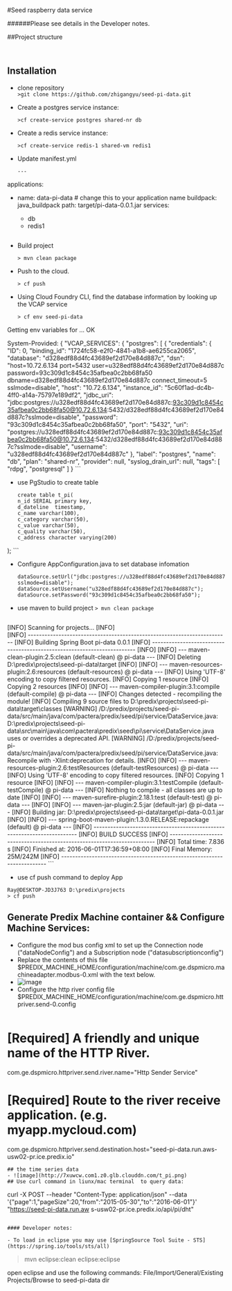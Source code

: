 #Seed raspberry data service


######Please see details in the Developer notes.

##Project structure
   ``` 
              
   ``` 

## Installation
 - clone repository  
    `>git clone https://github.com/zhigangyu/seed-pi-data.git`
    
 - Create a postgres service instance:
 
 	`>cf create-service postgres shared-nr db`
 	
 - Create a redis service instance:
 
 	`>cf create-service redis-1 shared-vm redis1`
 	
 - Update manifest.yml
 	```
 	---
applications:
  - name: data-pi-data # change this to your application name
    buildpack: java_buildpack
    path: target/pi-data-0.0.1.jar
services:
    - db
    - redis1
 	
 	```
 	
 - Build project
 
 	`> mvn clean package`
 	
 - Push to the cloud.
 
 	`> cf push`
 	
 - Using Cloud Foundry CLI, find the database information by looking up the VCAP service
 	```
 	> cf env seed-pi-data
Getting env variables for ...
OK

System-Provided:
{
 "VCAP_SERVICES": {
  "postgres": [
   {
    "credentials": {
     "ID": 0,
     "binding_id": "1724fc58-e2f0-4841-a1b8-ae6255ca2065",
     "database": "d328edf88d4fc43689ef2d170e84d887c",
     "dsn": "host=10.72.6.134 port=5432 user=u328edf88d4fc43689ef2d170e84d887c password=93c309d1c8454c35afbea0c2bb68fa50 dbname=d328edf88d4fc43689ef2d170e84d887c connect_timeout=5 sslmode=disable",
     "host": "10.72.6.134",
     "instance_id": "5c60f1ad-dc4b-4ff0-a14a-75797e189df2",
     "jdbc_uri": "jdbc:postgres://u328edf88d4fc43689ef2d170e84d887c:93c309d1c8454c35afbea0c2bb68fa50@10.72.6.134:5432/d328edf88d4fc43689ef2d170e84d887c?sslmode=disable",
     "password": "93c309d1c8454c35afbea0c2bb68fa50",
     "port": "5432",
     "uri": "postgres://u328edf88d4fc43689ef2d170e84d887c:93c309d1c8454c35afbea0c2bb68fa50@10.72.6.134:5432/d328edf88d4fc43689ef2d170e84d887c?sslmode=disable",
     "username": "u328edf88d4fc43689ef2d170e84d887c"
    },
    "label": "postgres",
    "name": "db",
    "plan": "shared-nr",
    "provider": null,
    "syslog_drain_url": null,
    "tags": [
     "rdpg",
     "postgresql"
    ]
   }
 	```
 	
 - use PgStudio to create table
 
 	```
 	create table t_pi(
	n_id SERIAL primary key,
	d_dateline	timestamp, 
	c_name varchar(100),
	c_category varchar(50),
	c_value varchar(50),
	c_quality varchar(50),
	c_address character varying(200)
);
 	```
 	
 - Configure AppConfiguration.java to set database infomation
 
 	```
 	dataSource.setUrl("jdbc:postgres://u328edf88d4fc43689ef2d170e84d887c:93c309d1c8454c35afbea0c2bb68fa50@10.72.6.134:5432/d328edf88d4fc43689ef2d170e84d887c?sslmode=disable");
	dataSource.setUsername("u328edf88d4fc43689ef2d170e84d887c");
	dataSource.setPassword("93c309d1c8454c35afbea0c2bb68fa50");
 	```
 	
 - use maven to build project
 	`> mvn clean package`
 	```
 [INFO] Scanning for projects...
[INFO]                                                                         
[INFO] ------------------------------------------------------------------------
[INFO] Building Spring Boot pi-data 0.0.1
[INFO] ------------------------------------------------------------------------
[INFO] 
[INFO] --- maven-clean-plugin:2.5:clean (default-clean) @ pi-data ---
[INFO] Deleting D:\predix\projects\seed-pi-data\target
[INFO] 
[INFO] --- maven-resources-plugin:2.6:resources (default-resources) @ pi-data ---
[INFO] Using 'UTF-8' encoding to copy filtered resources.
[INFO] Copying 1 resource
[INFO] Copying 2 resources
[INFO] 
[INFO] --- maven-compiler-plugin:3.1:compile (default-compile) @ pi-data ---
[INFO] Changes detected - recompiling the module!
[INFO] Compiling 9 source files to D:\predix\projects\seed-pi-data\target\classes
[WARNING] /D:/predix/projects/seed-pi-data/src/main/java/com/pactera/predix/seed/pi/service/DataService.java: D:\predix\projects\seed-pi-data\src\main\java\com\pactera\predix\seed\pi\service\DataService.java uses or overrides a deprecated API.
[WARNING] /D:/predix/projects/seed-pi-data/src/main/java/com/pactera/predix/seed/pi/service/DataService.java: Recompile with -Xlint:deprecation for details.
[INFO] 
[INFO] --- maven-resources-plugin:2.6:testResources (default-testResources) @ pi-data ---
[INFO] Using 'UTF-8' encoding to copy filtered resources.
[INFO] Copying 1 resource
[INFO] 
[INFO] --- maven-compiler-plugin:3.1:testCompile (default-testCompile) @ pi-data ---
[INFO] Nothing to compile - all classes are up to date
[INFO] 
[INFO] --- maven-surefire-plugin:2.18.1:test (default-test) @ pi-data ---
[INFO] 
[INFO] --- maven-jar-plugin:2.5:jar (default-jar) @ pi-data ---
[INFO] Building jar: D:\predix\projects\seed-pi-data\target\pi-data-0.0.1.jar
[INFO] 
[INFO] --- spring-boot-maven-plugin:1.3.0.RELEASE:repackage (default) @ pi-data ---
[INFO] ------------------------------------------------------------------------
[INFO] BUILD SUCCESS
[INFO] ------------------------------------------------------------------------
[INFO] Total time: 7.836 s
[INFO] Finished at: 2016-06-01T17:36:59+08:00
[INFO] Final Memory: 25M/242M
[INFO] ------------------------------------------------------------------------
 	```
 - use cf push command to deploy App  
 ```
 Ray@DESKTOP-JD3J763 D:\predix\projects
> cf push
 ```
    
## Generate Predix Machine container && Configure Machine Services: 
 - Configure the mod bus config xml to set up the Connection node ("dataNodeConfig") and a Subscription node ("datasubscriptionconfig")
 - Replace the contents of this file $PREDIX_MACHINE_HOME/configuration/machine/com.ge.dspmicro.machineadapter.modbus-0.xml with the text below.
 - ![image](http://7xrn7f.com1.z0.glb.clouddn.com/16-5-31/66219558.jpg) 
 - Configure the http river config file
$PREDIX_MACHINE_HOME/configuration/machine/com.ge.dspmicro.httpriver.send-0.config
   ```
# [Required] A friendly and unique name of the HTTP River.
com.ge.dspmicro.httpriver.send.river.name="Http Sender Service"


# [Required] Route to the river receive application. (e.g. myapp.mycloud.com)
com.ge.dspmicro.httpriver.send.destination.host="seed-pi-data.run.aws-usw02-pr.ice.predix.io"
   ```
## the time series data
 - ![image](http://7xuwcw.com1.z0.glb.clouddn.com/t_pi.png)
## Use curl command in liunx/mac terminal  to query data: 
   ``` 
curl -X POST --header "Content-Type: application/json" --data '{"page":1,"pageSize":20,"from":"2015-05-30","to":"2016-06-01"}' "https://seed-pi-data.run.aw s-usw02-pr.ice.predix.io/api/pi/dht"

   ```
 
#### Developer notes:

 - To load in eclipse you may use [SpringSource Tool Suite - STS](https://spring.io/tools/sts/all)  
  ```
  >mvn eclipse:clean eclipse:eclipse  
  
  open eclipse and use the following commands:
  File/Import/General/Existing Projects/Browse to seed-pi-data dir   
  ```  